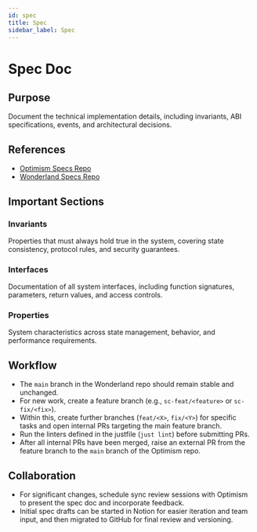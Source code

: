 ```yaml
---
id: spec
title: Spec
sidebar_label: Spec
---
```


# Spec Doc

## Purpose

Document the technical implementation details, including invariants, ABI specifications, events, and architectural decisions.

## References

- [Optimism Specs Repo](https://github.com/ethereum-optimism/specs)
- [Wonderland Specs Repo](https://github.com/defi-wonderland/specs)

## Important Sections

### Invariants

Properties that must always hold true in the system, covering state consistency, protocol rules, and security guarantees.

### Interfaces

Documentation of all system interfaces, including function signatures, parameters, return values, and access controls.

### Properties

System characteristics across state management, behavior, and performance requirements.

## Workflow

- The `main` branch in the Wonderland repo should remain stable and unchanged.
- For new work, create a feature branch (e.g., `sc-feat/<feature>` or `sc-fix/<fix>`).
- Within this, create further branches (`feat/<X>`, `fix/<Y>`) for specific tasks and open internal PRs targeting the main feature branch.
- Run the linters defined in the justfile (`just lint`) before submitting PRs.
- After all internal PRs have been merged, raise an external PR from the feature branch to the `main` branch of the Optimism repo.

## Collaboration

- For significant changes, schedule sync review sessions with Optimism to present the spec doc and incorporate feedback.
- Initial spec drafts can be started in Notion for easier iteration and team input, and then migrated to GitHub for final review and versioning.

